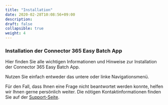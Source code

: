 ```yaml
---
title: "Installation"
date: 2020-02-28T10:08:56+09:00
description: 
draft: false
collapsible: true
weight: 4
---
```

### Installation der Connector 365 Easy Batch App

Hier finden Sie alle wichtigen Informationen und Hinweise zur Installation der Connector 365 Easy Batch App.

Nutzen Sie einfach entweder das untere oder linke Navigationsmenü.

Für den Fall, dass Ihnen eine Frage nicht beantwortet werden konnte, helfen wir Ihnen gerne persönlich weiter. Die nötigen Kontaktinformationen finden Sie auf der [Support-Seite](de-de/apps/help-and-support/).